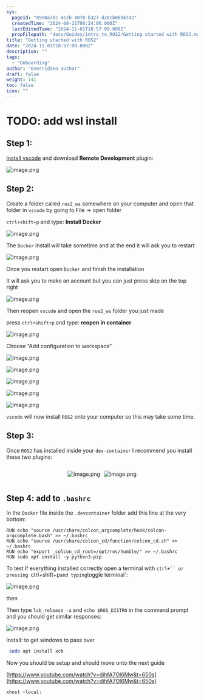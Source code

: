 ```yaml
---
sys:
  pageId: "89e0a78c-4e2b-4070-b327-d28cb0694742"
  createdTime: "2024-08-21T00:24:00.000Z"
  lastEditedTime: "2024-11-01T18:57:00.000Z"
  propFilepath: "docs/Guides/intro_to_ROS2/Getting started with ROS2.md"
title: "Getting started with ROS2"
date: "2024-11-01T18:57:00.000Z"
description: ""
tags:
  - "Onboarding"
author: "Overridden author"
draft: false
weight: 141
toc: false
icon: ""
---
```


# TODO: add wsl install

## Step 1:

[Install vscode](https://code.visualstudio.com/download) and download **Remote Development** plugin:

![image.png](https://prod-files-secure.s3.us-west-2.amazonaws.com/d518164a-d88e-44d1-a4ee-3adb3bd8bce0/efb52993-1881-4a40-b95e-6f020334f022/image.png?X-Amz-Algorithm=AWS4-HMAC-SHA256&X-Amz-Content-Sha256=UNSIGNED-PAYLOAD&X-Amz-Credential=ASIAZI2LB466Y2WT2WGZ%2F20250309%2Fus-west-2%2Fs3%2Faws4_request&X-Amz-Date=20250309T220344Z&X-Amz-Expires=3600&X-Amz-Security-Token=IQoJb3JpZ2luX2VjEDQaCXVzLXdlc3QtMiJGMEQCIBqBtfHo7IJ83xp6SB7xyThScoKSeHn3qTAvxtKFGTJvAiBGaHbNeGusbZQN%2F6yvkISyZRGAyCIVzidlL62AumZl3Sr%2FAwh9EAAaDDYzNzQyMzE4MzgwNSIMJIDsE5Fvh2dy6L5lKtwD4axnv8q%2F%2FXaiINdwgtwzS2vkYTTEHhxd6SeCGGXv3XFL2a7DU%2FZDkYk2KFEuqUqx%2BzlZ5Jq0IwLjOOyjWQY9HiaU2AgCHXu4bp9gnMVtQnG3ncKYxEtS%2BX2yl1%2BlPWWyy9ID%2BA7XhrWy9uk5fydeZ6n2O1bPbEnQQILLJg%2FCeh9ZF2dYpB3SVDZrUYgGChpZYfGA8b5D1%2BN7ClryTm7mn9Gb63ZhaJpXj2zv3%2FcEJYVWoBR9NBHlBF4%2BkA8Ka%2Bdz6XYS6Y0C%2FSzKXi1%2FNVr6YTdlAXwrprlpRtH5JJoLnFFvwyltLx0MTXJfzo%2BV3y5bTC11BEmVxre7i0Znu04%2BSq%2BHXElvFDomvLOP9XEl7tVUxjDT6Ob0a%2FIHfkAxxIE4uuuh7nFuTCicZ8ESASLqyTLXNDHoOobPkmpwHlY%2F%2BxVn95Xadgee%2FOng92QnfoPcNM4yqFGnmDUttos8lLWDHY4Oxi5j8zZvx0HhaTy%2F1R%2B74BNTFZnzNXG1DIjlzuqcIZFcDPmKpwB5Zo9XPIpCZfwoHmq%2BaeIxgh8eBdISxBGLTuvKlG4uWt18CWV3FfbPzc3kvWCkYiHjngXC8g%2FSptV4ZIqFqVxC3QxSUgzJuDrkcsFXqXgl95lUVTgw0uC3vgY6pgG8Zjekd1JG9Y8SyWftFtKf3MQxGHYP%2B%2Bzfj9XYqm%2Bar0dc9rM4GKJNhjFozHAFYDGmwEJcf3F2VhCFQl9vOaoinl%2BvGXSlmm0VUj5VW2Acp5IVWrbBb4kyX8ZND97tKd85HhdCInxsbqDP%2FavBGnPLHQE%2F3yLNzpezLBpXv%2BhdmjScO83uNxyK9Ycbval3PCif0Dtb6hG%2BWVlKQRPjGwIiNhnb7iEp&X-Amz-Signature=49d81264c5ecc34e21e72ccd2e8252fa3be1bd28c484fe31cae403f6f3946d81&X-Amz-SignedHeaders=host&x-id=GetObject)

## Step 2:

Create a folder called `ros2_ws` somewhere on your computer and open that folder in `vscode` by going to File → open folder 

`ctrl+shift+p` and type: **Install Docker**

![image.png](https://prod-files-secure.s3.us-west-2.amazonaws.com/d518164a-d88e-44d1-a4ee-3adb3bd8bce0/2269dc0e-1cd5-47ff-bceb-c04ad9b2eab0/image.png?X-Amz-Algorithm=AWS4-HMAC-SHA256&X-Amz-Content-Sha256=UNSIGNED-PAYLOAD&X-Amz-Credential=ASIAZI2LB466Y2WT2WGZ%2F20250309%2Fus-west-2%2Fs3%2Faws4_request&X-Amz-Date=20250309T220344Z&X-Amz-Expires=3600&X-Amz-Security-Token=IQoJb3JpZ2luX2VjEDQaCXVzLXdlc3QtMiJGMEQCIBqBtfHo7IJ83xp6SB7xyThScoKSeHn3qTAvxtKFGTJvAiBGaHbNeGusbZQN%2F6yvkISyZRGAyCIVzidlL62AumZl3Sr%2FAwh9EAAaDDYzNzQyMzE4MzgwNSIMJIDsE5Fvh2dy6L5lKtwD4axnv8q%2F%2FXaiINdwgtwzS2vkYTTEHhxd6SeCGGXv3XFL2a7DU%2FZDkYk2KFEuqUqx%2BzlZ5Jq0IwLjOOyjWQY9HiaU2AgCHXu4bp9gnMVtQnG3ncKYxEtS%2BX2yl1%2BlPWWyy9ID%2BA7XhrWy9uk5fydeZ6n2O1bPbEnQQILLJg%2FCeh9ZF2dYpB3SVDZrUYgGChpZYfGA8b5D1%2BN7ClryTm7mn9Gb63ZhaJpXj2zv3%2FcEJYVWoBR9NBHlBF4%2BkA8Ka%2Bdz6XYS6Y0C%2FSzKXi1%2FNVr6YTdlAXwrprlpRtH5JJoLnFFvwyltLx0MTXJfzo%2BV3y5bTC11BEmVxre7i0Znu04%2BSq%2BHXElvFDomvLOP9XEl7tVUxjDT6Ob0a%2FIHfkAxxIE4uuuh7nFuTCicZ8ESASLqyTLXNDHoOobPkmpwHlY%2F%2BxVn95Xadgee%2FOng92QnfoPcNM4yqFGnmDUttos8lLWDHY4Oxi5j8zZvx0HhaTy%2F1R%2B74BNTFZnzNXG1DIjlzuqcIZFcDPmKpwB5Zo9XPIpCZfwoHmq%2BaeIxgh8eBdISxBGLTuvKlG4uWt18CWV3FfbPzc3kvWCkYiHjngXC8g%2FSptV4ZIqFqVxC3QxSUgzJuDrkcsFXqXgl95lUVTgw0uC3vgY6pgG8Zjekd1JG9Y8SyWftFtKf3MQxGHYP%2B%2Bzfj9XYqm%2Bar0dc9rM4GKJNhjFozHAFYDGmwEJcf3F2VhCFQl9vOaoinl%2BvGXSlmm0VUj5VW2Acp5IVWrbBb4kyX8ZND97tKd85HhdCInxsbqDP%2FavBGnPLHQE%2F3yLNzpezLBpXv%2BhdmjScO83uNxyK9Ycbval3PCif0Dtb6hG%2BWVlKQRPjGwIiNhnb7iEp&X-Amz-Signature=16d146b996317e805e09f134fd59879218f616ff9de0f7059133876f47b82701&X-Amz-SignedHeaders=host&x-id=GetObject)

The `Docker` install will take sometime and at the end it will ask you to restart

![image.png](https://prod-files-secure.s3.us-west-2.amazonaws.com/d518164a-d88e-44d1-a4ee-3adb3bd8bce0/ed233f78-be33-4b1f-b89c-9c346c0e961e/image.png?X-Amz-Algorithm=AWS4-HMAC-SHA256&X-Amz-Content-Sha256=UNSIGNED-PAYLOAD&X-Amz-Credential=ASIAZI2LB466Y2WT2WGZ%2F20250309%2Fus-west-2%2Fs3%2Faws4_request&X-Amz-Date=20250309T220344Z&X-Amz-Expires=3600&X-Amz-Security-Token=IQoJb3JpZ2luX2VjEDQaCXVzLXdlc3QtMiJGMEQCIBqBtfHo7IJ83xp6SB7xyThScoKSeHn3qTAvxtKFGTJvAiBGaHbNeGusbZQN%2F6yvkISyZRGAyCIVzidlL62AumZl3Sr%2FAwh9EAAaDDYzNzQyMzE4MzgwNSIMJIDsE5Fvh2dy6L5lKtwD4axnv8q%2F%2FXaiINdwgtwzS2vkYTTEHhxd6SeCGGXv3XFL2a7DU%2FZDkYk2KFEuqUqx%2BzlZ5Jq0IwLjOOyjWQY9HiaU2AgCHXu4bp9gnMVtQnG3ncKYxEtS%2BX2yl1%2BlPWWyy9ID%2BA7XhrWy9uk5fydeZ6n2O1bPbEnQQILLJg%2FCeh9ZF2dYpB3SVDZrUYgGChpZYfGA8b5D1%2BN7ClryTm7mn9Gb63ZhaJpXj2zv3%2FcEJYVWoBR9NBHlBF4%2BkA8Ka%2Bdz6XYS6Y0C%2FSzKXi1%2FNVr6YTdlAXwrprlpRtH5JJoLnFFvwyltLx0MTXJfzo%2BV3y5bTC11BEmVxre7i0Znu04%2BSq%2BHXElvFDomvLOP9XEl7tVUxjDT6Ob0a%2FIHfkAxxIE4uuuh7nFuTCicZ8ESASLqyTLXNDHoOobPkmpwHlY%2F%2BxVn95Xadgee%2FOng92QnfoPcNM4yqFGnmDUttos8lLWDHY4Oxi5j8zZvx0HhaTy%2F1R%2B74BNTFZnzNXG1DIjlzuqcIZFcDPmKpwB5Zo9XPIpCZfwoHmq%2BaeIxgh8eBdISxBGLTuvKlG4uWt18CWV3FfbPzc3kvWCkYiHjngXC8g%2FSptV4ZIqFqVxC3QxSUgzJuDrkcsFXqXgl95lUVTgw0uC3vgY6pgG8Zjekd1JG9Y8SyWftFtKf3MQxGHYP%2B%2Bzfj9XYqm%2Bar0dc9rM4GKJNhjFozHAFYDGmwEJcf3F2VhCFQl9vOaoinl%2BvGXSlmm0VUj5VW2Acp5IVWrbBb4kyX8ZND97tKd85HhdCInxsbqDP%2FavBGnPLHQE%2F3yLNzpezLBpXv%2BhdmjScO83uNxyK9Ycbval3PCif0Dtb6hG%2BWVlKQRPjGwIiNhnb7iEp&X-Amz-Signature=293fa25059b62e9425071a429b56a236f36f21c604243753a458ee47de4d219f&X-Amz-SignedHeaders=host&x-id=GetObject)

Once you restart open `Docker` and finish the installation

It will ask you to make an account but you can just press skip on the top right

![image.png](https://prod-files-secure.s3.us-west-2.amazonaws.com/d518164a-d88e-44d1-a4ee-3adb3bd8bce0/21010ad9-1659-4fd9-9f59-9932a09b2a3d/image.png?X-Amz-Algorithm=AWS4-HMAC-SHA256&X-Amz-Content-Sha256=UNSIGNED-PAYLOAD&X-Amz-Credential=ASIAZI2LB466Y2WT2WGZ%2F20250309%2Fus-west-2%2Fs3%2Faws4_request&X-Amz-Date=20250309T220344Z&X-Amz-Expires=3600&X-Amz-Security-Token=IQoJb3JpZ2luX2VjEDQaCXVzLXdlc3QtMiJGMEQCIBqBtfHo7IJ83xp6SB7xyThScoKSeHn3qTAvxtKFGTJvAiBGaHbNeGusbZQN%2F6yvkISyZRGAyCIVzidlL62AumZl3Sr%2FAwh9EAAaDDYzNzQyMzE4MzgwNSIMJIDsE5Fvh2dy6L5lKtwD4axnv8q%2F%2FXaiINdwgtwzS2vkYTTEHhxd6SeCGGXv3XFL2a7DU%2FZDkYk2KFEuqUqx%2BzlZ5Jq0IwLjOOyjWQY9HiaU2AgCHXu4bp9gnMVtQnG3ncKYxEtS%2BX2yl1%2BlPWWyy9ID%2BA7XhrWy9uk5fydeZ6n2O1bPbEnQQILLJg%2FCeh9ZF2dYpB3SVDZrUYgGChpZYfGA8b5D1%2BN7ClryTm7mn9Gb63ZhaJpXj2zv3%2FcEJYVWoBR9NBHlBF4%2BkA8Ka%2Bdz6XYS6Y0C%2FSzKXi1%2FNVr6YTdlAXwrprlpRtH5JJoLnFFvwyltLx0MTXJfzo%2BV3y5bTC11BEmVxre7i0Znu04%2BSq%2BHXElvFDomvLOP9XEl7tVUxjDT6Ob0a%2FIHfkAxxIE4uuuh7nFuTCicZ8ESASLqyTLXNDHoOobPkmpwHlY%2F%2BxVn95Xadgee%2FOng92QnfoPcNM4yqFGnmDUttos8lLWDHY4Oxi5j8zZvx0HhaTy%2F1R%2B74BNTFZnzNXG1DIjlzuqcIZFcDPmKpwB5Zo9XPIpCZfwoHmq%2BaeIxgh8eBdISxBGLTuvKlG4uWt18CWV3FfbPzc3kvWCkYiHjngXC8g%2FSptV4ZIqFqVxC3QxSUgzJuDrkcsFXqXgl95lUVTgw0uC3vgY6pgG8Zjekd1JG9Y8SyWftFtKf3MQxGHYP%2B%2Bzfj9XYqm%2Bar0dc9rM4GKJNhjFozHAFYDGmwEJcf3F2VhCFQl9vOaoinl%2BvGXSlmm0VUj5VW2Acp5IVWrbBb4kyX8ZND97tKd85HhdCInxsbqDP%2FavBGnPLHQE%2F3yLNzpezLBpXv%2BhdmjScO83uNxyK9Ycbval3PCif0Dtb6hG%2BWVlKQRPjGwIiNhnb7iEp&X-Amz-Signature=e06c4ecfe2a21a97638adadaa07a730e587dc05b72c78808ee48f68c0fb7d391&X-Amz-SignedHeaders=host&x-id=GetObject)

Then reopen `vscode` and open the `ros2_ws` folder you just made

press `ctrl+shift+p` and type: **reopen in container**

![image.png](https://prod-files-secure.s3.us-west-2.amazonaws.com/d518164a-d88e-44d1-a4ee-3adb3bd8bce0/4e93b8c2-41ad-488c-8095-c74205196118/image.png?X-Amz-Algorithm=AWS4-HMAC-SHA256&X-Amz-Content-Sha256=UNSIGNED-PAYLOAD&X-Amz-Credential=ASIAZI2LB466Y2WT2WGZ%2F20250309%2Fus-west-2%2Fs3%2Faws4_request&X-Amz-Date=20250309T220344Z&X-Amz-Expires=3600&X-Amz-Security-Token=IQoJb3JpZ2luX2VjEDQaCXVzLXdlc3QtMiJGMEQCIBqBtfHo7IJ83xp6SB7xyThScoKSeHn3qTAvxtKFGTJvAiBGaHbNeGusbZQN%2F6yvkISyZRGAyCIVzidlL62AumZl3Sr%2FAwh9EAAaDDYzNzQyMzE4MzgwNSIMJIDsE5Fvh2dy6L5lKtwD4axnv8q%2F%2FXaiINdwgtwzS2vkYTTEHhxd6SeCGGXv3XFL2a7DU%2FZDkYk2KFEuqUqx%2BzlZ5Jq0IwLjOOyjWQY9HiaU2AgCHXu4bp9gnMVtQnG3ncKYxEtS%2BX2yl1%2BlPWWyy9ID%2BA7XhrWy9uk5fydeZ6n2O1bPbEnQQILLJg%2FCeh9ZF2dYpB3SVDZrUYgGChpZYfGA8b5D1%2BN7ClryTm7mn9Gb63ZhaJpXj2zv3%2FcEJYVWoBR9NBHlBF4%2BkA8Ka%2Bdz6XYS6Y0C%2FSzKXi1%2FNVr6YTdlAXwrprlpRtH5JJoLnFFvwyltLx0MTXJfzo%2BV3y5bTC11BEmVxre7i0Znu04%2BSq%2BHXElvFDomvLOP9XEl7tVUxjDT6Ob0a%2FIHfkAxxIE4uuuh7nFuTCicZ8ESASLqyTLXNDHoOobPkmpwHlY%2F%2BxVn95Xadgee%2FOng92QnfoPcNM4yqFGnmDUttos8lLWDHY4Oxi5j8zZvx0HhaTy%2F1R%2B74BNTFZnzNXG1DIjlzuqcIZFcDPmKpwB5Zo9XPIpCZfwoHmq%2BaeIxgh8eBdISxBGLTuvKlG4uWt18CWV3FfbPzc3kvWCkYiHjngXC8g%2FSptV4ZIqFqVxC3QxSUgzJuDrkcsFXqXgl95lUVTgw0uC3vgY6pgG8Zjekd1JG9Y8SyWftFtKf3MQxGHYP%2B%2Bzfj9XYqm%2Bar0dc9rM4GKJNhjFozHAFYDGmwEJcf3F2VhCFQl9vOaoinl%2BvGXSlmm0VUj5VW2Acp5IVWrbBb4kyX8ZND97tKd85HhdCInxsbqDP%2FavBGnPLHQE%2F3yLNzpezLBpXv%2BhdmjScO83uNxyK9Ycbval3PCif0Dtb6hG%2BWVlKQRPjGwIiNhnb7iEp&X-Amz-Signature=7cccab602ad2824434397d0bc08d495ad965663d6a4688458e6fd6b9c3018c6c&X-Amz-SignedHeaders=host&x-id=GetObject)

Choose “Add configuration to workspace”

![image.png](https://prod-files-secure.s3.us-west-2.amazonaws.com/d518164a-d88e-44d1-a4ee-3adb3bd8bce0/9560b282-5060-4989-ba37-97e7b2c22476/image.png?X-Amz-Algorithm=AWS4-HMAC-SHA256&X-Amz-Content-Sha256=UNSIGNED-PAYLOAD&X-Amz-Credential=ASIAZI2LB466Y2WT2WGZ%2F20250309%2Fus-west-2%2Fs3%2Faws4_request&X-Amz-Date=20250309T220344Z&X-Amz-Expires=3600&X-Amz-Security-Token=IQoJb3JpZ2luX2VjEDQaCXVzLXdlc3QtMiJGMEQCIBqBtfHo7IJ83xp6SB7xyThScoKSeHn3qTAvxtKFGTJvAiBGaHbNeGusbZQN%2F6yvkISyZRGAyCIVzidlL62AumZl3Sr%2FAwh9EAAaDDYzNzQyMzE4MzgwNSIMJIDsE5Fvh2dy6L5lKtwD4axnv8q%2F%2FXaiINdwgtwzS2vkYTTEHhxd6SeCGGXv3XFL2a7DU%2FZDkYk2KFEuqUqx%2BzlZ5Jq0IwLjOOyjWQY9HiaU2AgCHXu4bp9gnMVtQnG3ncKYxEtS%2BX2yl1%2BlPWWyy9ID%2BA7XhrWy9uk5fydeZ6n2O1bPbEnQQILLJg%2FCeh9ZF2dYpB3SVDZrUYgGChpZYfGA8b5D1%2BN7ClryTm7mn9Gb63ZhaJpXj2zv3%2FcEJYVWoBR9NBHlBF4%2BkA8Ka%2Bdz6XYS6Y0C%2FSzKXi1%2FNVr6YTdlAXwrprlpRtH5JJoLnFFvwyltLx0MTXJfzo%2BV3y5bTC11BEmVxre7i0Znu04%2BSq%2BHXElvFDomvLOP9XEl7tVUxjDT6Ob0a%2FIHfkAxxIE4uuuh7nFuTCicZ8ESASLqyTLXNDHoOobPkmpwHlY%2F%2BxVn95Xadgee%2FOng92QnfoPcNM4yqFGnmDUttos8lLWDHY4Oxi5j8zZvx0HhaTy%2F1R%2B74BNTFZnzNXG1DIjlzuqcIZFcDPmKpwB5Zo9XPIpCZfwoHmq%2BaeIxgh8eBdISxBGLTuvKlG4uWt18CWV3FfbPzc3kvWCkYiHjngXC8g%2FSptV4ZIqFqVxC3QxSUgzJuDrkcsFXqXgl95lUVTgw0uC3vgY6pgG8Zjekd1JG9Y8SyWftFtKf3MQxGHYP%2B%2Bzfj9XYqm%2Bar0dc9rM4GKJNhjFozHAFYDGmwEJcf3F2VhCFQl9vOaoinl%2BvGXSlmm0VUj5VW2Acp5IVWrbBb4kyX8ZND97tKd85HhdCInxsbqDP%2FavBGnPLHQE%2F3yLNzpezLBpXv%2BhdmjScO83uNxyK9Ycbval3PCif0Dtb6hG%2BWVlKQRPjGwIiNhnb7iEp&X-Amz-Signature=ca51ad1203b7d0c1c8149be3bd03681e142aeb3f3c86abbb777d428b1bbf7aea&X-Amz-SignedHeaders=host&x-id=GetObject)

![image.png](https://prod-files-secure.s3.us-west-2.amazonaws.com/d518164a-d88e-44d1-a4ee-3adb3bd8bce0/2ee63f81-886b-48e8-a553-dc6e5eac99e4/image.png?X-Amz-Algorithm=AWS4-HMAC-SHA256&X-Amz-Content-Sha256=UNSIGNED-PAYLOAD&X-Amz-Credential=ASIAZI2LB466Y2WT2WGZ%2F20250309%2Fus-west-2%2Fs3%2Faws4_request&X-Amz-Date=20250309T220344Z&X-Amz-Expires=3600&X-Amz-Security-Token=IQoJb3JpZ2luX2VjEDQaCXVzLXdlc3QtMiJGMEQCIBqBtfHo7IJ83xp6SB7xyThScoKSeHn3qTAvxtKFGTJvAiBGaHbNeGusbZQN%2F6yvkISyZRGAyCIVzidlL62AumZl3Sr%2FAwh9EAAaDDYzNzQyMzE4MzgwNSIMJIDsE5Fvh2dy6L5lKtwD4axnv8q%2F%2FXaiINdwgtwzS2vkYTTEHhxd6SeCGGXv3XFL2a7DU%2FZDkYk2KFEuqUqx%2BzlZ5Jq0IwLjOOyjWQY9HiaU2AgCHXu4bp9gnMVtQnG3ncKYxEtS%2BX2yl1%2BlPWWyy9ID%2BA7XhrWy9uk5fydeZ6n2O1bPbEnQQILLJg%2FCeh9ZF2dYpB3SVDZrUYgGChpZYfGA8b5D1%2BN7ClryTm7mn9Gb63ZhaJpXj2zv3%2FcEJYVWoBR9NBHlBF4%2BkA8Ka%2Bdz6XYS6Y0C%2FSzKXi1%2FNVr6YTdlAXwrprlpRtH5JJoLnFFvwyltLx0MTXJfzo%2BV3y5bTC11BEmVxre7i0Znu04%2BSq%2BHXElvFDomvLOP9XEl7tVUxjDT6Ob0a%2FIHfkAxxIE4uuuh7nFuTCicZ8ESASLqyTLXNDHoOobPkmpwHlY%2F%2BxVn95Xadgee%2FOng92QnfoPcNM4yqFGnmDUttos8lLWDHY4Oxi5j8zZvx0HhaTy%2F1R%2B74BNTFZnzNXG1DIjlzuqcIZFcDPmKpwB5Zo9XPIpCZfwoHmq%2BaeIxgh8eBdISxBGLTuvKlG4uWt18CWV3FfbPzc3kvWCkYiHjngXC8g%2FSptV4ZIqFqVxC3QxSUgzJuDrkcsFXqXgl95lUVTgw0uC3vgY6pgG8Zjekd1JG9Y8SyWftFtKf3MQxGHYP%2B%2Bzfj9XYqm%2Bar0dc9rM4GKJNhjFozHAFYDGmwEJcf3F2VhCFQl9vOaoinl%2BvGXSlmm0VUj5VW2Acp5IVWrbBb4kyX8ZND97tKd85HhdCInxsbqDP%2FavBGnPLHQE%2F3yLNzpezLBpXv%2BhdmjScO83uNxyK9Ycbval3PCif0Dtb6hG%2BWVlKQRPjGwIiNhnb7iEp&X-Amz-Signature=38fb5783287d4efb56b2ffbd451bb4c00e03afaa4b0dfa4bd1649e5d6c695f3b&X-Amz-SignedHeaders=host&x-id=GetObject)

![image.png](https://prod-files-secure.s3.us-west-2.amazonaws.com/d518164a-d88e-44d1-a4ee-3adb3bd8bce0/ae1580b2-b048-407e-aed9-b584224a7a04/image.png?X-Amz-Algorithm=AWS4-HMAC-SHA256&X-Amz-Content-Sha256=UNSIGNED-PAYLOAD&X-Amz-Credential=ASIAZI2LB466Y2WT2WGZ%2F20250309%2Fus-west-2%2Fs3%2Faws4_request&X-Amz-Date=20250309T220344Z&X-Amz-Expires=3600&X-Amz-Security-Token=IQoJb3JpZ2luX2VjEDQaCXVzLXdlc3QtMiJGMEQCIBqBtfHo7IJ83xp6SB7xyThScoKSeHn3qTAvxtKFGTJvAiBGaHbNeGusbZQN%2F6yvkISyZRGAyCIVzidlL62AumZl3Sr%2FAwh9EAAaDDYzNzQyMzE4MzgwNSIMJIDsE5Fvh2dy6L5lKtwD4axnv8q%2F%2FXaiINdwgtwzS2vkYTTEHhxd6SeCGGXv3XFL2a7DU%2FZDkYk2KFEuqUqx%2BzlZ5Jq0IwLjOOyjWQY9HiaU2AgCHXu4bp9gnMVtQnG3ncKYxEtS%2BX2yl1%2BlPWWyy9ID%2BA7XhrWy9uk5fydeZ6n2O1bPbEnQQILLJg%2FCeh9ZF2dYpB3SVDZrUYgGChpZYfGA8b5D1%2BN7ClryTm7mn9Gb63ZhaJpXj2zv3%2FcEJYVWoBR9NBHlBF4%2BkA8Ka%2Bdz6XYS6Y0C%2FSzKXi1%2FNVr6YTdlAXwrprlpRtH5JJoLnFFvwyltLx0MTXJfzo%2BV3y5bTC11BEmVxre7i0Znu04%2BSq%2BHXElvFDomvLOP9XEl7tVUxjDT6Ob0a%2FIHfkAxxIE4uuuh7nFuTCicZ8ESASLqyTLXNDHoOobPkmpwHlY%2F%2BxVn95Xadgee%2FOng92QnfoPcNM4yqFGnmDUttos8lLWDHY4Oxi5j8zZvx0HhaTy%2F1R%2B74BNTFZnzNXG1DIjlzuqcIZFcDPmKpwB5Zo9XPIpCZfwoHmq%2BaeIxgh8eBdISxBGLTuvKlG4uWt18CWV3FfbPzc3kvWCkYiHjngXC8g%2FSptV4ZIqFqVxC3QxSUgzJuDrkcsFXqXgl95lUVTgw0uC3vgY6pgG8Zjekd1JG9Y8SyWftFtKf3MQxGHYP%2B%2Bzfj9XYqm%2Bar0dc9rM4GKJNhjFozHAFYDGmwEJcf3F2VhCFQl9vOaoinl%2BvGXSlmm0VUj5VW2Acp5IVWrbBb4kyX8ZND97tKd85HhdCInxsbqDP%2FavBGnPLHQE%2F3yLNzpezLBpXv%2BhdmjScO83uNxyK9Ycbval3PCif0Dtb6hG%2BWVlKQRPjGwIiNhnb7iEp&X-Amz-Signature=5ed5b3341798b53503da80ae4985f108f4155e54fa4ded0de076a919e1f57baa&X-Amz-SignedHeaders=host&x-id=GetObject)

![image.png](https://prod-files-secure.s3.us-west-2.amazonaws.com/d518164a-d88e-44d1-a4ee-3adb3bd8bce0/53255b28-f75e-430f-b9e3-c0ac8577e42b/image.png?X-Amz-Algorithm=AWS4-HMAC-SHA256&X-Amz-Content-Sha256=UNSIGNED-PAYLOAD&X-Amz-Credential=ASIAZI2LB466Y2WT2WGZ%2F20250309%2Fus-west-2%2Fs3%2Faws4_request&X-Amz-Date=20250309T220344Z&X-Amz-Expires=3600&X-Amz-Security-Token=IQoJb3JpZ2luX2VjEDQaCXVzLXdlc3QtMiJGMEQCIBqBtfHo7IJ83xp6SB7xyThScoKSeHn3qTAvxtKFGTJvAiBGaHbNeGusbZQN%2F6yvkISyZRGAyCIVzidlL62AumZl3Sr%2FAwh9EAAaDDYzNzQyMzE4MzgwNSIMJIDsE5Fvh2dy6L5lKtwD4axnv8q%2F%2FXaiINdwgtwzS2vkYTTEHhxd6SeCGGXv3XFL2a7DU%2FZDkYk2KFEuqUqx%2BzlZ5Jq0IwLjOOyjWQY9HiaU2AgCHXu4bp9gnMVtQnG3ncKYxEtS%2BX2yl1%2BlPWWyy9ID%2BA7XhrWy9uk5fydeZ6n2O1bPbEnQQILLJg%2FCeh9ZF2dYpB3SVDZrUYgGChpZYfGA8b5D1%2BN7ClryTm7mn9Gb63ZhaJpXj2zv3%2FcEJYVWoBR9NBHlBF4%2BkA8Ka%2Bdz6XYS6Y0C%2FSzKXi1%2FNVr6YTdlAXwrprlpRtH5JJoLnFFvwyltLx0MTXJfzo%2BV3y5bTC11BEmVxre7i0Znu04%2BSq%2BHXElvFDomvLOP9XEl7tVUxjDT6Ob0a%2FIHfkAxxIE4uuuh7nFuTCicZ8ESASLqyTLXNDHoOobPkmpwHlY%2F%2BxVn95Xadgee%2FOng92QnfoPcNM4yqFGnmDUttos8lLWDHY4Oxi5j8zZvx0HhaTy%2F1R%2B74BNTFZnzNXG1DIjlzuqcIZFcDPmKpwB5Zo9XPIpCZfwoHmq%2BaeIxgh8eBdISxBGLTuvKlG4uWt18CWV3FfbPzc3kvWCkYiHjngXC8g%2FSptV4ZIqFqVxC3QxSUgzJuDrkcsFXqXgl95lUVTgw0uC3vgY6pgG8Zjekd1JG9Y8SyWftFtKf3MQxGHYP%2B%2Bzfj9XYqm%2Bar0dc9rM4GKJNhjFozHAFYDGmwEJcf3F2VhCFQl9vOaoinl%2BvGXSlmm0VUj5VW2Acp5IVWrbBb4kyX8ZND97tKd85HhdCInxsbqDP%2FavBGnPLHQE%2F3yLNzpezLBpXv%2BhdmjScO83uNxyK9Ycbval3PCif0Dtb6hG%2BWVlKQRPjGwIiNhnb7iEp&X-Amz-Signature=9fd5205aa5ee27190b9fa073b12a8ecf77b3b849723531bad9e5e67336f7b436&X-Amz-SignedHeaders=host&x-id=GetObject)

![image.png](https://prod-files-secure.s3.us-west-2.amazonaws.com/d518164a-d88e-44d1-a4ee-3adb3bd8bce0/7c562767-5af9-4ffb-97d1-327bcdf4ee00/image.png?X-Amz-Algorithm=AWS4-HMAC-SHA256&X-Amz-Content-Sha256=UNSIGNED-PAYLOAD&X-Amz-Credential=ASIAZI2LB466Y2WT2WGZ%2F20250309%2Fus-west-2%2Fs3%2Faws4_request&X-Amz-Date=20250309T220344Z&X-Amz-Expires=3600&X-Amz-Security-Token=IQoJb3JpZ2luX2VjEDQaCXVzLXdlc3QtMiJGMEQCIBqBtfHo7IJ83xp6SB7xyThScoKSeHn3qTAvxtKFGTJvAiBGaHbNeGusbZQN%2F6yvkISyZRGAyCIVzidlL62AumZl3Sr%2FAwh9EAAaDDYzNzQyMzE4MzgwNSIMJIDsE5Fvh2dy6L5lKtwD4axnv8q%2F%2FXaiINdwgtwzS2vkYTTEHhxd6SeCGGXv3XFL2a7DU%2FZDkYk2KFEuqUqx%2BzlZ5Jq0IwLjOOyjWQY9HiaU2AgCHXu4bp9gnMVtQnG3ncKYxEtS%2BX2yl1%2BlPWWyy9ID%2BA7XhrWy9uk5fydeZ6n2O1bPbEnQQILLJg%2FCeh9ZF2dYpB3SVDZrUYgGChpZYfGA8b5D1%2BN7ClryTm7mn9Gb63ZhaJpXj2zv3%2FcEJYVWoBR9NBHlBF4%2BkA8Ka%2Bdz6XYS6Y0C%2FSzKXi1%2FNVr6YTdlAXwrprlpRtH5JJoLnFFvwyltLx0MTXJfzo%2BV3y5bTC11BEmVxre7i0Znu04%2BSq%2BHXElvFDomvLOP9XEl7tVUxjDT6Ob0a%2FIHfkAxxIE4uuuh7nFuTCicZ8ESASLqyTLXNDHoOobPkmpwHlY%2F%2BxVn95Xadgee%2FOng92QnfoPcNM4yqFGnmDUttos8lLWDHY4Oxi5j8zZvx0HhaTy%2F1R%2B74BNTFZnzNXG1DIjlzuqcIZFcDPmKpwB5Zo9XPIpCZfwoHmq%2BaeIxgh8eBdISxBGLTuvKlG4uWt18CWV3FfbPzc3kvWCkYiHjngXC8g%2FSptV4ZIqFqVxC3QxSUgzJuDrkcsFXqXgl95lUVTgw0uC3vgY6pgG8Zjekd1JG9Y8SyWftFtKf3MQxGHYP%2B%2Bzfj9XYqm%2Bar0dc9rM4GKJNhjFozHAFYDGmwEJcf3F2VhCFQl9vOaoinl%2BvGXSlmm0VUj5VW2Acp5IVWrbBb4kyX8ZND97tKd85HhdCInxsbqDP%2FavBGnPLHQE%2F3yLNzpezLBpXv%2BhdmjScO83uNxyK9Ycbval3PCif0Dtb6hG%2BWVlKQRPjGwIiNhnb7iEp&X-Amz-Signature=38de1ceaa2e04ce80b4411925d6066d3d4adb297a4328df23f9a953ac911162e&X-Amz-SignedHeaders=host&x-id=GetObject)

`vscode` will now install `ROS2` onto your computer so this may take some time.

## Step 3:

Once `ROS2` has installed inside your `dev-container` I recommend you install these two plugins:

<div style="display: flex;flex-direction: row; column-gap:10px; max-width: 630px;justify-content: center;">
<div>

![image.png](https://prod-files-secure.s3.us-west-2.amazonaws.com/d518164a-d88e-44d1-a4ee-3adb3bd8bce0/3fc3d550-5a54-4ba1-ba6b-faa01cdb7369/image.png?X-Amz-Algorithm=AWS4-HMAC-SHA256&X-Amz-Content-Sha256=UNSIGNED-PAYLOAD&X-Amz-Credential=ASIAZI2LB466ZK6PUCSQ%2F20250309%2Fus-west-2%2Fs3%2Faws4_request&X-Amz-Date=20250309T220347Z&X-Amz-Expires=3600&X-Amz-Security-Token=IQoJb3JpZ2luX2VjEDQaCXVzLXdlc3QtMiJHMEUCIQDri5EzTXGkzO%2F%2FpGvQ41bKI%2B2w9fH9xbCksJVnqQQLgQIgY60lq8ypfpGrhDzLUSG90v48p5w6ubVab1WntiOHJa4q%2FwMIfRAAGgw2Mzc0MjMxODM4MDUiDFu13fN%2FjVMu4LCgoSrcA%2FLRBhkyBYs0zx%2BvoBCZLTiwu%2BlzKD70dfdMtvdXFXUgFCtz08ANQANKINP%2F61CEWrOWWPB1J2xbiSfAThSWSPHvFcyn7kiSzDdR6BrT2XzjuJfu%2FLwgL3gLv3VXT0iA%2BoBk1BMgxoc%2FZ4QM2Cil1zAZ6BDTZEAboCpHeeaZ%2Fg0E4t57CrIIQzaTRuGvBbsVKzZLxUnZp4BV3%2Bkv7LnFpy2jIB98BHfnDqgNUsdblWufS9f4Ar%2FDVps96J1AMBhcPcCr%2BJ9PxxMvF7IcxmBBqRWd8JzzCue%2BX3MLcdLjdeKUjZKo6wkQbnCdqjEvgBfr2ZeLMad0DTq2xZ2JE%2FBtHTXzGs3Zuk9i%2B9k8bfLePRJT1uyu61uFYrALQ%2FD91hFryZsADconmYbJqGXAehXDzwghWYg%2BO6634Zwy73Luhi0y35wz0f5Bo0ekouWM46oMtnIrTNJuYRwFjVM%2Bie4l%2F3DoDMwri3X7Zn%2B9kbOpqssUYCqv76e7ByMkoMd3jrzAymjS4F4hQig4mqxjB47RrrX8tMNXLpFsPW4dm4BcHs5cuUkphBhquGB1L1ZxycX%2FJbnvOBZelDHZXngQFzOeAecuyhivtXPtsteBj2fAdnq%2FrehLQtppo3%2Flpr8FMJ3ht74GOqUBjyvHx1guAG6W%2BFItT2gnJev0ZBEmnj53N%2BPVEI1xNULyJRiAXB2jiJmyBoysFEK%2FoDkR7qNp9CCseFjnI6ICP7AELQk6pwUHsqjTnvBg3fYLOGdIKD7vRI2feRooiVZ0Bak0%2FQDRRjO3BTfEOonAnVWBG%2Bw9Ejx4jmd8UmLOYJpjy8MbMm0ax5SauPsypm70VbEvqEjmoIKY3bf6XgkTi1dgHCZt&X-Amz-Signature=50cd982c68392595f347a0b6fe436d8730a6a86f310169a26e27b9cf47d7928d&X-Amz-SignedHeaders=host&x-id=GetObject)

</div>
<div>

![image.png](https://prod-files-secure.s3.us-west-2.amazonaws.com/d518164a-d88e-44d1-a4ee-3adb3bd8bce0/d994cc66-13c2-4093-a5a3-f84cf4601a82/image.png?X-Amz-Algorithm=AWS4-HMAC-SHA256&X-Amz-Content-Sha256=UNSIGNED-PAYLOAD&X-Amz-Credential=ASIAZI2LB466ZA53QPY2%2F20250309%2Fus-west-2%2Fs3%2Faws4_request&X-Amz-Date=20250309T220347Z&X-Amz-Expires=3600&X-Amz-Security-Token=IQoJb3JpZ2luX2VjEDQaCXVzLXdlc3QtMiJGMEQCIAGTT8w0O4VMoTW%2F02aP8ktpDk5kU1BWwa7i%2FiQB9JTEAiAekRS0Li7lWJsZn%2FEGzjuE8iWGCa4i3uokLCNywOk%2FIyr%2FAwh9EAAaDDYzNzQyMzE4MzgwNSIMlfCR9A4GH4yfGkSSKtwDLJcUTvWgzJEQY3d5eQhDGfV3fpy5NdEmHHi%2BrYqErSAJ6az5Msw00zc5qGTicRwlfVABTJ00aYYcMXnNkZoV9gFk0%2BZQTx%2Br3WNFEc3Scz5Izjr9lOjoVbQM1RXgLrXAygRoGxrOocykv8m%2F3TcPOi0bwZXb7JbwRj7froyMIGEVZBUKYB2MVSjoe5GlL52MTkrahdcgGRU06LgNW1yWMRg2g4NSZ9rrJmNvv1dxte0Q1DMvkHIkp0ooqxxwSitpsLtqgtGFMQgzT0vCRVx1s%2BqpbqJBJxhRxsbjC7nfk0LVsSftlkMrrhebLZoXz8QagrFoWnY0BkcXiEoiHdVS354eEpJhqIX2g58g3Og9AuBRkmMQdBIy1eKFs3HqDbDGwfxe82wzLgNAKycHHtemB2UI3E4yVJ7NrZwVUe%2BcSfmX1ag9DKEWVlU9UWEYIOnJtIwTr5ygOCJIAOWYdWm%2Fg0dqeH2IOOW9joNFBuzgqTkInT3vUFos86uVlkGytnPxY8IEztx9QagEUIAtNu0gvS7jOAc1bl5Mx7tnQZNe0ml4UpwWAldMAf8caEmAWxBVpGP%2FWQOhOVHwFPJyTuIM1uaxns8WyYAmXcWjAHvctIQRnpK8AF4%2Bub3Xli4wluG3vgY6pgFgf%2B%2FW4aXvhQxKSfsoD8aR2nMp5bgffHNFRFEWiGAlFoDYbnQZtqL0lL53AathrxjB1qRpXFY6nq%2BRJr2BG%2Fd0mdoFP7FK0qYMdAN5sgHiMCeLxdGtYDWJ1RT1CNERMnqgTSgqYHMy%2FKHxZHgkeij9EMoflGNvF9i%2FcSVvPRQ5S%2B%2FtFV9tZ7fWQNAb1%2BFqmi6iuxB9d6oO6T9iQsAdTpPPcrryerUF&X-Amz-Signature=dc4ca1e773507f3f000ee7cd2e1587aae1d42bf85203f9a673bd2b386f5fff97&X-Amz-SignedHeaders=host&x-id=GetObject)

</div>
</div>

## Step 4: add to `.bashrc`

In the `Docker` file inside the `.devcontainer` folder add this line at the very bottom: 

```docker
RUN echo "source /usr/share/colcon_argcomplete/hook/colcon-argcomplete.bash" >> ~/.bashrc
RUN echo "source /usr/share/colcon_cd/function/colcon_cd.sh" >> ~/.bashrc
RUN echo "export _colcon_cd_root=/opt/ros/humble/" >> ~/.bashrc
RUN sudo apt install -y python3-pip 
```

To test if everything installed correctly open a terminal with `ctrl+`` or pressing `ctrl+shift+p` and typing `toggle terminal`:

![image.png](https://prod-files-secure.s3.us-west-2.amazonaws.com/d518164a-d88e-44d1-a4ee-3adb3bd8bce0/6a4943d8-b04e-4c02-9a58-775f3384d1a5/image.png?X-Amz-Algorithm=AWS4-HMAC-SHA256&X-Amz-Content-Sha256=UNSIGNED-PAYLOAD&X-Amz-Credential=ASIAZI2LB466Y2WT2WGZ%2F20250309%2Fus-west-2%2Fs3%2Faws4_request&X-Amz-Date=20250309T220344Z&X-Amz-Expires=3600&X-Amz-Security-Token=IQoJb3JpZ2luX2VjEDQaCXVzLXdlc3QtMiJGMEQCIBqBtfHo7IJ83xp6SB7xyThScoKSeHn3qTAvxtKFGTJvAiBGaHbNeGusbZQN%2F6yvkISyZRGAyCIVzidlL62AumZl3Sr%2FAwh9EAAaDDYzNzQyMzE4MzgwNSIMJIDsE5Fvh2dy6L5lKtwD4axnv8q%2F%2FXaiINdwgtwzS2vkYTTEHhxd6SeCGGXv3XFL2a7DU%2FZDkYk2KFEuqUqx%2BzlZ5Jq0IwLjOOyjWQY9HiaU2AgCHXu4bp9gnMVtQnG3ncKYxEtS%2BX2yl1%2BlPWWyy9ID%2BA7XhrWy9uk5fydeZ6n2O1bPbEnQQILLJg%2FCeh9ZF2dYpB3SVDZrUYgGChpZYfGA8b5D1%2BN7ClryTm7mn9Gb63ZhaJpXj2zv3%2FcEJYVWoBR9NBHlBF4%2BkA8Ka%2Bdz6XYS6Y0C%2FSzKXi1%2FNVr6YTdlAXwrprlpRtH5JJoLnFFvwyltLx0MTXJfzo%2BV3y5bTC11BEmVxre7i0Znu04%2BSq%2BHXElvFDomvLOP9XEl7tVUxjDT6Ob0a%2FIHfkAxxIE4uuuh7nFuTCicZ8ESASLqyTLXNDHoOobPkmpwHlY%2F%2BxVn95Xadgee%2FOng92QnfoPcNM4yqFGnmDUttos8lLWDHY4Oxi5j8zZvx0HhaTy%2F1R%2B74BNTFZnzNXG1DIjlzuqcIZFcDPmKpwB5Zo9XPIpCZfwoHmq%2BaeIxgh8eBdISxBGLTuvKlG4uWt18CWV3FfbPzc3kvWCkYiHjngXC8g%2FSptV4ZIqFqVxC3QxSUgzJuDrkcsFXqXgl95lUVTgw0uC3vgY6pgG8Zjekd1JG9Y8SyWftFtKf3MQxGHYP%2B%2Bzfj9XYqm%2Bar0dc9rM4GKJNhjFozHAFYDGmwEJcf3F2VhCFQl9vOaoinl%2BvGXSlmm0VUj5VW2Acp5IVWrbBb4kyX8ZND97tKd85HhdCInxsbqDP%2FavBGnPLHQE%2F3yLNzpezLBpXv%2BhdmjScO83uNxyK9Ycbval3PCif0Dtb6hG%2BWVlKQRPjGwIiNhnb7iEp&X-Amz-Signature=98813df562ab03afa60dde3cf7fdcb2677776b8f873bce679c2e72f1f2caf0d3&X-Amz-SignedHeaders=host&x-id=GetObject)

then 

Then type `lsb_release -a` and `echo $ROS_DISTRO` in the command prompt and you should get similar responses:

![image.png](https://prod-files-secure.s3.us-west-2.amazonaws.com/d518164a-d88e-44d1-a4ee-3adb3bd8bce0/3e635dec-a805-4e85-8b9e-d000e5b71a4e/image.png?X-Amz-Algorithm=AWS4-HMAC-SHA256&X-Amz-Content-Sha256=UNSIGNED-PAYLOAD&X-Amz-Credential=ASIAZI2LB466Y2WT2WGZ%2F20250309%2Fus-west-2%2Fs3%2Faws4_request&X-Amz-Date=20250309T220344Z&X-Amz-Expires=3600&X-Amz-Security-Token=IQoJb3JpZ2luX2VjEDQaCXVzLXdlc3QtMiJGMEQCIBqBtfHo7IJ83xp6SB7xyThScoKSeHn3qTAvxtKFGTJvAiBGaHbNeGusbZQN%2F6yvkISyZRGAyCIVzidlL62AumZl3Sr%2FAwh9EAAaDDYzNzQyMzE4MzgwNSIMJIDsE5Fvh2dy6L5lKtwD4axnv8q%2F%2FXaiINdwgtwzS2vkYTTEHhxd6SeCGGXv3XFL2a7DU%2FZDkYk2KFEuqUqx%2BzlZ5Jq0IwLjOOyjWQY9HiaU2AgCHXu4bp9gnMVtQnG3ncKYxEtS%2BX2yl1%2BlPWWyy9ID%2BA7XhrWy9uk5fydeZ6n2O1bPbEnQQILLJg%2FCeh9ZF2dYpB3SVDZrUYgGChpZYfGA8b5D1%2BN7ClryTm7mn9Gb63ZhaJpXj2zv3%2FcEJYVWoBR9NBHlBF4%2BkA8Ka%2Bdz6XYS6Y0C%2FSzKXi1%2FNVr6YTdlAXwrprlpRtH5JJoLnFFvwyltLx0MTXJfzo%2BV3y5bTC11BEmVxre7i0Znu04%2BSq%2BHXElvFDomvLOP9XEl7tVUxjDT6Ob0a%2FIHfkAxxIE4uuuh7nFuTCicZ8ESASLqyTLXNDHoOobPkmpwHlY%2F%2BxVn95Xadgee%2FOng92QnfoPcNM4yqFGnmDUttos8lLWDHY4Oxi5j8zZvx0HhaTy%2F1R%2B74BNTFZnzNXG1DIjlzuqcIZFcDPmKpwB5Zo9XPIpCZfwoHmq%2BaeIxgh8eBdISxBGLTuvKlG4uWt18CWV3FfbPzc3kvWCkYiHjngXC8g%2FSptV4ZIqFqVxC3QxSUgzJuDrkcsFXqXgl95lUVTgw0uC3vgY6pgG8Zjekd1JG9Y8SyWftFtKf3MQxGHYP%2B%2Bzfj9XYqm%2Bar0dc9rM4GKJNhjFozHAFYDGmwEJcf3F2VhCFQl9vOaoinl%2BvGXSlmm0VUj5VW2Acp5IVWrbBb4kyX8ZND97tKd85HhdCInxsbqDP%2FavBGnPLHQE%2F3yLNzpezLBpXv%2BhdmjScO83uNxyK9Ycbval3PCif0Dtb6hG%2BWVlKQRPjGwIiNhnb7iEp&X-Amz-Signature=88bf45b1002134b540acc65aeffcdd092680650422db612a703e2b8c0c559d38&X-Amz-SignedHeaders=host&x-id=GetObject)

Install:  to get windows to pass over

```bash
 sudo apt install xcb
```

Now you should be setup and should move onto the next guide 

[https://www.youtube.com/watch?v=dihfA7Ol6Mw&t=650s](https://www.youtube.com/watch?v=dihfA7Ol6Mw&t=650s)

```python
xhost +local:
```
